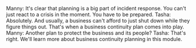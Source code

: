 Manny: It's clear that planning is a big part of incident response. You can't just react to a crisis in the moment. You have to be prepared. Tasha: Absolutely. And usually, a business can't afford to just shut down while they figure things out. That's when a business continuity plan comes into play. Manny: Another plan to protect the business and its people? Tasha: That's right. We'll learn more about business continuity planning in this module. 